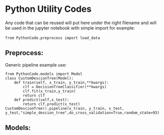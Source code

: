 # Python Utility Codes

Any code that can be reused will put here under the right filename 
and will be used in the jupyter notebook with simple import
for example: <br><br>`from PythonCode.preprocess import load_data`

## Preprocess:
Generic pipeline example use:

    from PythonCode.models import Model
    class CustomDescionTree(Model):
        def train(self, x_train, y_train,**kwargs):
            clf = DecisionTreeClassifier(**kwargs)
            clf.fit(x_train,y_train)
            return clf
        def predict(self,x_test):
            return clf.predict(x_test)
    CustomDescionTree().pipeline(x_train, y_train, x_test, y_test,"simple_descion_tree",do_cross_validation=True,random_state=93)




## Models: